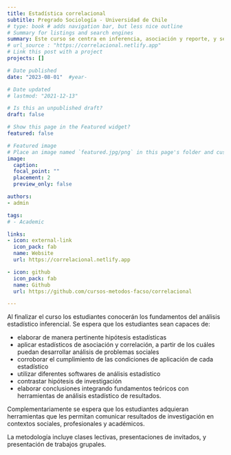 ```yaml
---
title: Estadística correlacional
subtitle: Pregrado Sociología - Universidad de Chile
# type: book # adds navigation bar, but less nice outline
# Summary for listings and search engines
summary: Este curso se centra en inferencia, asociación y reporte, y se dicta el 2do semestre en el segundo año de la carrera..
# url_source : "https://correlacional.netlify.app"
# Link this post with a project
projects: []

# Date published
date: "2023-08-01"  #year-

# Date updated
# lastmod: "2021-12-13"

# Is this an unpublished draft?
draft: false

# Show this page in the Featured widget?
featured: false

# Featured image
# Place an image named `featured.jpg/png` in this page's folder and customize its options here.
image:
  caption:
  focal_point: ""
  placement: 2
  preview_only: false

authors:
- admin

tags:
# - Academic

links:
- icon: external-link
  icon_pack: fab
  name: Website
  url: https://correlacional.netlify.app

- icon: github
  icon_pack: fab
  name: Github
  url: https://github.com/cursos-metodos-facso/correlacional

---
```



Al finalizar el curso los estudiantes conocerán los fundamentos del análisis estadístico inferencial. Se espera que los estudiantes sean capaces de:

- elaborar de manera pertinente hipótesis estadísticas
- aplicar estadísticos de asociación y correlación, a partir de los cuáles puedan desarrollar análisis de problemas sociales
- corroborar el cumplimiento de las condiciones de aplicación de cada estadístico
- utilizar diferentes softwares de análisis estadístico
- contrastar hipótesis de investigación
- elaborar conclusiones integrando fundamentos teóricos con herramientas de análisis estadístico de resultados.

Complementariamente se espera que los estudiantes adquieran herramientas que les permitan comunicar resultados de investigación en contextos sociales, profesionales y académicos.

La metodología incluye clases lectivas, presentaciones de invitados, y presentación de trabajos grupales.

